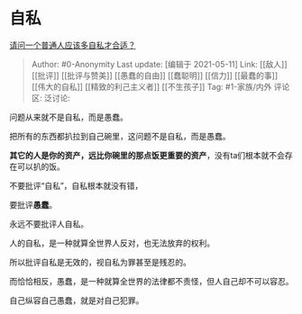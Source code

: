 # 自私
[请问一个普通人应该多自私才合适？](https://www.zhihu.com/question/431193864/answer/1876178133)

> Author: #0-Anonymity
> Last update: [编辑于 2021-05-11]
> Link: [[敌人]] [[批评]] [[批评与赞美]] [[愚蠢的自由]] [[蠢聪明]] [[信力]] [[最蠢的事]] [[伟大的自私]] [[精致的利己主义者]] [[不生孩子]]
> Tag: #1-家族/内外
> 评论区:
> 泛讨论:

问题从来就不是自私，而是愚蠢。

把所有的东西都扒拉到自己碗里，这问题不是自私，而是愚蠢。

**其它的人是你的资产，远比你碗里的那点饭更重要的资产**，没有ta们根本就不会存在可以扒的饭。

不要批评“自私”，自私根本就没有错，

要批评**愚蠢**。

永远不要批评人自私。

人的自私，是一种就算全世界人反对，也无法放弃的权利。

所以批评自私是无效的，视自私为罪甚至是残忍的。

而恰恰相反，愚蠢，是一种就算全世界的法律都不责怪，但人自己却不可以容忍。

自己纵容自己愚蠢，就是对自己犯罪。
